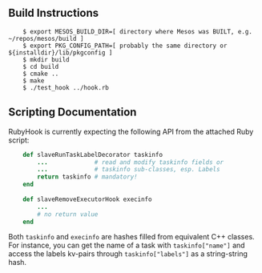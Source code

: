 Build Instructions
------------------

```shell
    $ export MESOS_BUILD_DIR=[ directory where Mesos was BUILT, e.g. ~/repos/mesos/build ]
    $ export PKG_CONFIG_PATH=[ probably the same directory or ${installdir}/lib/pkgconfig ]
    $ mkdir build
    $ cd build
    $ cmake ..
    $ make
    $ ./test_hook ../hook.rb
```

Scripting Documentation
-----------------------

RubyHook is currently expecting the following API from the attached Ruby script:

```ruby
    def slaveRunTaskLabelDecorator taskinfo
        ...             # read and modify taskinfo fields or
        ...             # taskinfo sub-classes, esp. Labels
        return taskinfo # mandatory!
    end
    
    def slaveRemoveExecutorHook execinfo
        ...
        # no return value
    end
```

Both `taskinfo` and `execinfo` are hashes filled from equivalent C++ classes.
For instance, you can get the name of a task with `taskinfo["name"]` and access
the labels kv-pairs through `taskinfo["labels"]` as a string-string hash.  
